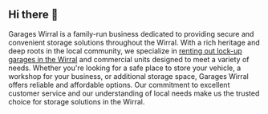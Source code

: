 ## Hi there 👋
Garages Wirral is a family-run business dedicated to providing secure and convenient storage solutions throughout the Wirral. With a rich heritage and deep roots in the local community, we specialize in [renting out lock-up garages in the Wirral](https://garageswirral.co.uk/) and commercial units designed to meet a variety of needs. Whether you're looking for a safe place to store your vehicle, a workshop for your business, or additional storage space, Garages Wirral offers reliable and affordable options. Our commitment to excellent customer service and our understanding of local needs make us the trusted choice for storage solutions in the Wirral.
<!--
**GaragesWirral/garageswirral** is a ✨ _special_ ✨ repository because its `README.md` (this file) appears on your GitHub profile.

Here are some ideas to get you started:

- 🔭 I’m currently working on ...
- 🌱 I’m currently learning ...
- 👯 I’m looking to collaborate on ...
- 🤔 I’m looking for help with ...
- 💬 Ask me about ...
- 📫 How to reach me: ...
- 😄 Pronouns: ...
- ⚡ Fun fact: ...
-->
